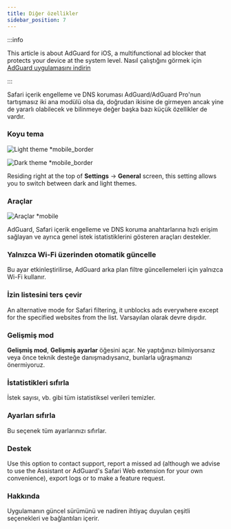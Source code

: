 ```yaml
---
title: Diğer özellikler
sidebar_position: 7
---
```


:::info

This article is about AdGuard for iOS, a multifunctional ad blocker that protects your device at the system level. Nasıl çalıştığını görmek için [AdGuard uygulamasını indirin](https://agrd.io/download-kb-adblock)

:::

Safari içerik engelleme ve DNS koruması AdGuard/AdGuard Pro'nun tartışmasız iki ana modülü olsa da, doğrudan ikisine de girmeyen ancak yine de yararlı olabilecek ve bilinmeye değer başka bazı küçük özellikler de vardır.

### **Koyu tema**

![Light theme \*mobile_border](https://cdn.adtidy.org/blog/new/26vo4homelight.jpeg)

![Dark theme \*mobile_border](https://cdn.adtidy.org/blog/new/bgko8homedark.jpeg)

Residing right at the top of **Settings** → **General** screen, this setting allows you to switch between dark and light themes.

### **Araçlar**

![Araçlar \*mobile](https://cdn.adtidy.org/public/Adguard/Release_notes/iOS/v4.0/widget_en.jpg)

AdGuard, Safari içerik engelleme ve DNS koruma anahtarlarına hızlı erişim sağlayan ve ayrıca genel istek istatistiklerini gösteren araçları destekler.

### **Yalnızca Wi-Fi üzerinden otomatik güncelle**

Bu ayar etkinleştirilirse, AdGuard arka plan filtre güncellemeleri için yalnızca Wi-Fi kullanır.

### **İzin listesini ters çevir**

An alternative mode for Safari filtering, it unblocks ads everywhere except for the specified websites from the list. Varsayılan olarak devre dışıdır.

### **Gelişmiş mod**

**Gelişmiş mod**, **Gelişmiş ayarlar** öğesini açar. Ne yaptığınızı bilmiyorsanız veya önce teknik desteğe danışmadıysanız, bunlarla uğraşmanızı önermiyoruz.

### **İstatistikleri sıfırla**

İstek sayısı, vb. gibi tüm istatistiksel verileri temizler.

### **Ayarları sıfırla**

Bu seçenek tüm ayarlarınızı sıfırlar.

### **Destek**

Use this option to contact support, report a missed ad (although we advise to use the Assistant or AdGuard's Safari Web extension for your own convenience), export logs or to make a feature request.

### **Hakkında**

Uygulamanın güncel sürümünü ve nadiren ihtiyaç duyulan çeşitli seçenekleri ve bağlantıları içerir.
